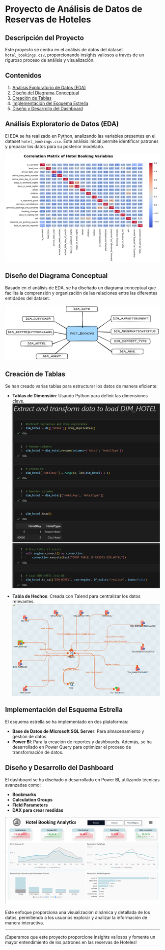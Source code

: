 # Proyecto de Análisis de Datos de Reservas de Hoteles

## Descripción del Proyecto
Este proyecto se centra en el análisis de datos del dataset `hotel_bookings.csv`, proporcionando insights valiosos a través de un riguroso proceso de análisis y visualización.

## Contenidos

1. [Análisis Exploratorio de Datos (EDA)](#análisis-exploratorio-de-datos-eda)
2. [Diseño del Diagrama Conceptual](#diseño-del-diagrama-conceptual)
3. [Creación de Tablas](#creación-de-tablas)
4. [Implementación del Esquema Estrella](#implementación-del-esquema-estrella)
5. [Diseño y Desarrollo del Dashboard](#diseño-y-desarrollo-del-dashboard)

## Análisis Exploratorio de Datos (EDA)
El EDA se ha realizado en Python, analizando las variables presentes en el dataset `hotel_bookings.csv`. Este análisis inicial permite identificar patrones y preparar los datos para su posterior modelado.

![EDA](images/correlation-matrix.png)

## Diseño del Diagrama Conceptual
Basado en el análisis de EDA, se ha diseñado un diagrama conceptual que facilita la comprensión y organización de las relaciones entre las diferentes entidades del dataset.

![Diagrama Conceptual](images/conceptual_model.png)

## Creación de Tablas
Se han creado varias tablas para estructurar los datos de manera eficiente:

- **Tablas de Dimensión**: Usando Python para definir las dimensiones clave.
![Python - Dim Table](images/dim_python_1.png) 
![Python - Dim Table](images/dim_python_2.png) 


- **Tabla de Hechos**: Creada con Talend para centralizar los datos relevantes.
![Talend - Fact Table](images/talend_fact.png) 

## Implementación del Esquema Estrella
El esquema estrella se ha implementado en dos plataformas:
- **Base de Datos de Microsoft SQL Server**: Para almacenamiento y gestión de datos.
- **Power BI**: Para la creación de reportes y dashboards.
Además, se ha desarrollado en Power Query para optimizar el proceso de transformación de datos.

## Diseño y Desarrollo del Dashboard
El dashboard se ha diseñado y desarrollado en Power BI, utilizando técnicas avanzadas como:
- **Bookmarks**
- **Calculation Groups**
- **Field Parameters**
- **DAX para crear medidas**

![Dashboard](images/dashboard.png)

Este enfoque proporciona una visualización dinámica y detallada de los datos, permitiendo a los usuarios explorar y analizar la información de manera interactiva.

---

¡Esperamos que este proyecto proporcione insights valiosos y fomente un mayor entendimiento de los patrones en las reservas de Hoteles!
